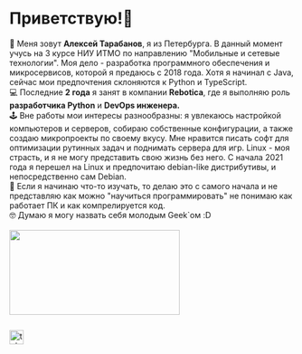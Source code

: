 <h1 align="left">Приветствую!👋</h1>
👦 Меня зовут <b>Алексей Тарабанов</b>, я из Петербурга. В данный момент учусь на 3 курсе НИУ ИТМО по направлению "Мобильные и сетевые технологии". Моя дело - разработка программного обеспечения и микросервисов, которой я предаюсь с 2018 года. Хотя я начинал с Java, сейчас мои предпочтения склоняются к Python и TypeScript.<br>
💻 Последние <b>2 года</b> я занят в компании <b>Rebotica</b>, где я выполняю роль <b>разработчика Python</b> и <b>DevOps инженера.</b> <br>
🕹 Вне работы мои интересы разнообразны: я увлекаюсь настройкой компьютеров и серверов, собираю собственные конфигурации, а также создаю микропроекты по своему вкусу. Мне нравится писать софт для оптимизации рутинных задач и поднимать сервера для игр. Linux - моя страсть, и я не могу представить свою жизнь без него. С начала 2021 года я перешел на Linux и предпочитаю debian-like дистрибутивы, и непосредственно сам Debian.<br>
📕 Если я начинаю что-то изучать, то делаю это с самого начала и не представляю как можно "научиться программировать" не понимаю как работает ПК и как компрелируется код.<br>
🤓 Думаю я могу назвать себя молодым Geek`ом :D<br>

<div align="left">
  <br>
<img src="https://i.imgur.com/VXQr92n.gif" align="center" width="300.5px" height="150.5px">
 </div>


<br>
<div align="left" style="margin-top: 10px;">
 <a href="https://t.me/TarabanovAleksey" target="_blank">
   <img src="https://img.shields.io/static/v1?message=Telegram&logo=telegram&label=&color=2CA5E0&logoColor=white&labelColor=&style=for-the-badge" height="25" alt="telegram logo"  />
 </a>
</div>

